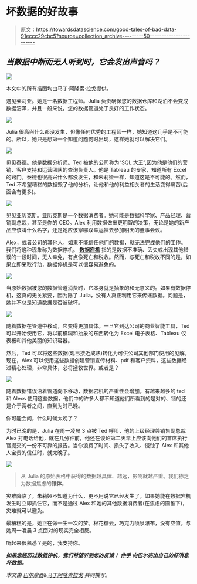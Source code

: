 # 坏数据的好故事

> 原文：<https://towardsdatascience.com/good-tales-of-bad-data-91eccc29cbc5?source=collection_archive---------50----------------------->

## *当数据中断而无人听到时，它会发出声音吗？*

![](img/0a5c111ca7c7994d51a22b757136c105.png)

本文中的所有插图均由马丁·阿隆索·拉戈提供。

遇见茱莉亚。她是一名数据工程师。Julia 负责确保您的数据仓库和湖泊不会变成数据沼泽，并且一般来说，您的数据管道处于良好的工作状态。

![](img/58f89ecbe19b43cc2ff715954bc3f939.png)

Julia 很高兴什么都没发生，但像任何优秀的工程师一样，她知道这几乎是不可能的。所以，她只是想第一个知道问题何时出现，这样她就可以解决它们。

![](img/cd0488f13a5a7b80263c723ad52e2bce.png)

见见泰德。他是数据分析师。Ted 被他的公司称为“SQL 大王”,因为他是他们的营销、客户支持和运营团队的查询负责人。他是 Tableau 的专家，知道所有 Excel 的窍门。泰德也很高兴什么都没发生，和朱莉娅一样，知道这是不可能的。然而，Ted 不希望糟糕的数据毁了他的分析，让他和他的利益相关者的生活变得痛苦(后面会有更多)。

![](img/3c1fb8b8bc153f80c438e4c47483daeb.png)

见见亚历克斯。亚历克斯是一个数据消费者。她可能是数据科学家、产品经理、营销副总裁，甚至是你的 CEO。Alex 利用数据做出更明智的决策，无论是她的新产品应该叫什么名字，还是她应该穿哪双幸运袜去参加明天的董事会议。

Alex，或者公司的其他人，如果不能信任他们的数据，就无法完成他们的工作。我们将这种现象称为数据停机。 [**数据宕机**](https://www.montecarlodata.com/blog/) 指的是数据不准确、丢失或出现其他错误的一段时间，无人幸免，有点像死亡和税收。然而，与死亡和税收不同的是，如果立即采取行动，数据停机是可以很容易避免的。

![](img/7923a314c7c06f339fe0b61ee94c2b4f.png)

当原始数据被您的数据管道消费时，它本身就是抽象的和无意义的。如果有数据停机，这真的无关紧要，因为除了 Julia，没有人真正利用它来传递数据。问题是，她并不总是知道数据是否被破坏。

![](img/e4d3f86f8c1bedd551af426086dd79b2.png)

随着数据在管道中移动，它变得更加具体。一旦它到达公司的商业智能工具，Ted 可以开始使用它，将以前模糊和抽象的东西转化为 Excel 电子表格、Tableau 仪表板和其他美丽的知识容器。

然后，Ted 可以将这些数据(现已接近成熟)转化为可供公司其他部门使用的见解。现在，Alex 可以使用这些数据创建营销宣传材料、pdf 和客户资料，这些数据经过精心处理，非常具体，必将拯救世界。或者是？

![](img/928f4ac8fa417ce584e34a3223ed5159.png)

随着数据错误沿着管道向下移动，数据宕机的严重性会增加。有越来越多的 ted 和 Alexs 使用这些数据，他们中的许多人都不知道他们所看到的是对的、错的还是介于两者之间，直到为时已晚。

你可能会问，什么时候太晚了？

为时已晚的是，Julia 在周一凌晨 3 点被 Ted 呼叫，他的上级经理兼销售副总裁 Alex 打电话给他，就在几分钟前，他还在谈论第二天早上应该向他们的首席执行官提交的一份不可靠的报告。当你浪费了时间、损失了收入、侵蚀了 Alex 和其他人宝贵的信任时，就太晚了。

![](img/0a5c111ca7c7994d51a22b757136c105.png)

> 从 Julia 的原始表格中获得的数据越具体、越远，影响就越严重。我们称之为数据焦虑的**锥体**。

灾难降临了，朱莉娅不知道为什么，更不用说它已经发生了。如果她能在数据宕机发生时立即抓住它，而不是通过 Alex 和她的其他数据消费者(在焦虑的圆锥下)，灾难就可以避免。

最糟糕的是，她正在做一生一次的梦。棉花糖云，巧克力喷泉瀑布，没有空值。与她周一凌晨 3 点面对的现实完全相反。

听起来很熟悉？是的，我支持你。

***如果您经历过数据停机，我们希望听到您的反馈！*** [***伸手***](http://montecarlodata.com?utm_source=bog&utm_medium=medium&utm_campaign=good_tales_bad_data&utm_term=august) ***向巴尔亮出自己的好消息坏数据。***

*本文由* [*巴尔摩西*](https://www.linkedin.com/in/barrmoses/)*&*[*马丁阿隆索拉戈*](https://www.linkedin.com/in/martinalonso/) *共同撰写。*